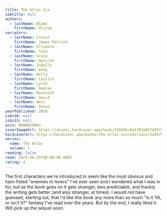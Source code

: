 ```yaml
---
title: The Atlas Six
subtitle: null
authors:
  - lastName: Blake
    firstName: Olivie
narrators:
  - lastName: Cronin
    firstName: James Patrick
  - lastName: Ellsmore
    firstName: Siho
  - lastName: Grace
    firstName: Munirih
  - lastName: Ingalls
    firstName: Andy
  - lastName: Kelly
    firstName: Caitlin
  - lastName: Lynch
    firstName: Damian
  - lastName: Monteith
    firstName: David
  - lastName: West
    firstName: Steve
yearPublished: 2020
isbn10: null
isbn13: null
asin: B09HN2VBK2
coverImageUrl: https://assets.hardcover.app/book/429366/6a5783a057d557246b65905636e8792f1642864d.jpeg
hardcoverUrl: https://hardcover.app/books/the-atlas-six/editions/32057523
series:
  name: The Atlas
  volume: 1
reading: false
read: 2025-06-25T00:00:00.000Z
rating: 4
---
```


The first characters we're introduced to seem like the most obvious and ham-fisted "enemies to lovers" I've ever seen and I wondered what I was in for, but as the book goes on it gets stranger, less predictable, and frankly the writing gets better (and also stranger, at times). I would not have guessed, starting out, that I'd like this book any more than so much "is it YA, or isn't it?" fantasy I've read over the years. But by the end, I really liked it. Will pick up the sequel soon.

